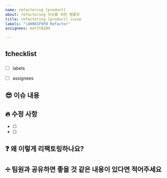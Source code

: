 ```yaml
---
name: refactoring [product]
about: refactoring 이슈를 위한 템플릿
title: refactoring [product] issue
labels: "\U0001F9F0 Refactor"
assignees: mattt0204

---
```


## ❗️checklist

- [ ] labels
- [ ] assignees


##  😎 이슈 내용



## :fire: 수정 사항

- [ ] 
- [ ] 

## ❓ 왜 이렇게 리팩토링하나요?


## ➗ 팀원과 공유하면 좋을 것 같은 내용이 있다면 적어주세요
